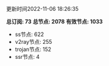 更新时间2022-11-06 18:26:35

**总订阅: 73**
**总节点: 2078**
**有效节点: 1033**
- ss节点: 622
- v2ray节点: 255
- trojan节点: 152
- ssr节点: 4
